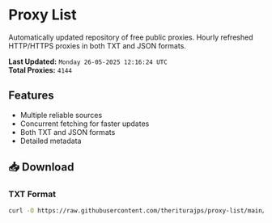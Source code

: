 # Proxy List

Automatically updated repository of free public proxies. Hourly refreshed HTTP/HTTPS proxies in both TXT and JSON formats.

**Last Updated:** `Monday 26-05-2025 12:16:24 UTC`  
**Total Proxies:** `4144`

## Features
- Multiple reliable sources
- Concurrent fetching for faster updates
- Both TXT and JSON formats
- Detailed metadata

## 📥 Download

### TXT Format
```bash
curl -O https://raw.githubusercontent.com/theriturajps/proxy-list/main/proxies.txt